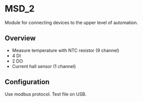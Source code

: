 MSD_2
==========================
Module for connecting devices to the upper level of automation.

Overview
-------
- Measure temperature with NTC resistor (9 channel)
- 4 DI
- 2 DO
- Current hall sensor (1 channel)

Configuration
-------------
Use modbus protocol. Test file on USB.
